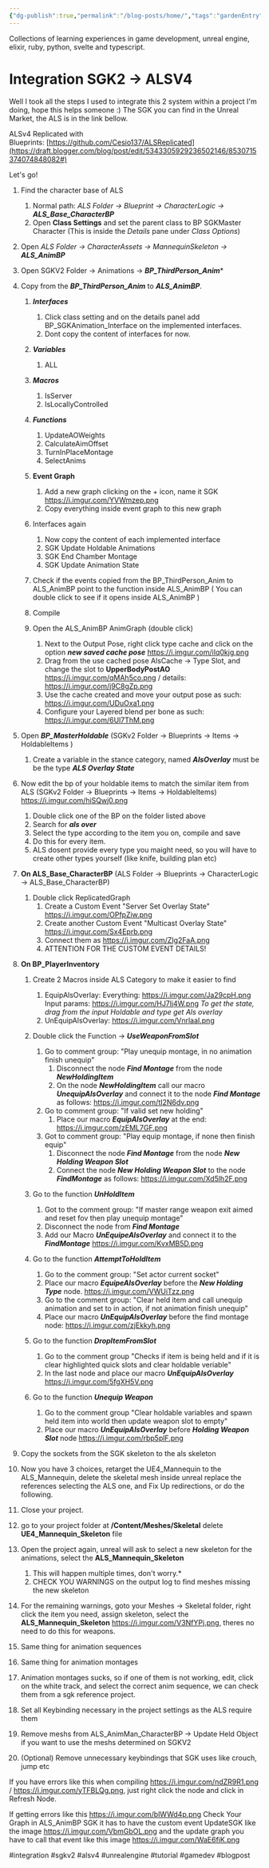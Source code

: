 ```yaml
---
{"dg-publish":true,"permalink":"/blog-posts/home/","tags":"gardenEntry","dgHomeLink":true,"dgPassFrontmatter":false}
---
```



Collections of learning experiences in game development, unreal engine, elixir, ruby, python, svelte and typescript.



<div class="transclusion internal-embed is-loaded"><div class="markdown-embed">

<div class="markdown-embed-title">



</div>

# Integration SGK2 -> ALSV4
Well I took all the steps I used to integrate this 2 system within a project I'm doing, hope this helps someone :) The SGK you can find in the Unreal Market, the ALS is in the link bellow.

ALSv4 Replicated with Blueprints: [https://github.com/Cesio137/ALSReplicated](https://draft.blogger.com/blog/post/edit/5343305929236502146/8530715374074848082#)

Let's go!

1. Find the character base of ALS
	1. Normal path: *ALS Folder -> Blueprint -> CharacterLogic -> **ALS_Base_CharacterBP***
	2. Open **Class Settings** and set the parent class to BP SGKMaster Character (This is inside the *Details* pane under *Class Options*)

2. Open *ALS Folder -> CharacterAssets -> MannequinSkeleton -> **ALS_AnimBP***

3. Open SGKV2 Folder -> Animations -> ***BP_ThirdPerson_Anim****

4. Copy from the ***BP_ThirdPerson_Anim*** to ***ALS_AnimBP***.
	1. ***Interfaces***
		1. Click class setting and on the details panel add BP_SGKAnimation_Interface on the implemented interfaces.
		2. Dont copy the content of interfaces for now.

	2. ***Variables***
		1. ALL
		
	3. ***Macros***
		1. IsServer
		2. IsLocallyControlled
	
	4. ***Functions***
		1. UpdateAOWeights
		2. CalculateAimOffset
		3. TurnInPlaceMontage
		4. SelectAnims

	5. **Event Graph**
		1.  Add a new graph clicking on the + icon, name it SGK https://i.imgur.com/YVWmzep.png
		2.  Copy everything inside event graph to this new graph
	
	6. Interfaces again
		1. Now copy the content of each implemented interface
		2. SGK Update Holdable Animations
		3. SGK End Chamber Montage
		4. SGK Update Animation State

	7. Check if the events copied from the BP_ThirdPerson_Anim to ALS_AnimBP point to the function inside ALS_AnimBP ( You can double click to see if it opens inside ALS_AnimBP )

	8. Compile

	9. Open the ALS_AnimBP AnimGraph (double click)
		1. Next to the Output Pose, right click type cache and click on the option ***new saved cache pose*** https://i.imgur.com/iIq0kjg.png
		2. Drag from the use cached pose AlsCache -> Type Slot, and change the slot to **UpperBodyPostAO** https://i.imgur.com/qMAh5co.png / details: https://i.imgur.com/j9C8gZp.png
		3. Use the cache created and move your output pose as such: https://i.imgur.com/UDuOxa1.png
		4. Configure your Layered blend per bone as such: https://i.imgur.com/6Ul7ThM.png

6. Open ***BP_MasterHoldable*** (SGKv2 Folder -> Blueprints -> Items -> HoldableItems )
	1. Create a variable in the stance category, named ***AlsOverlay*** must be be the type ***ALS Overlay State***

7. Now edit the bp of your holdable items to match the similar item from ALS (SGKv2 Folder -> Blueprints -> Items -> HoldableItems) https://i.imgur.com/hiSQwj0.png
	1. Double click one of the BP on the folder listed above
	2. Search for ***als over***
	3. Select the type according to the item you on, compile and save
	4. Do this for every item.
	5. ALS dosent provide every type you maight need, so you will have to create other types yourself (like knife, building plan etc)


8. **On ALS_Base_CharacterBP** (ALS Folder -> Blueprints -> CharacterLogic -> ALS_Base_CharacterBP)
	1. Double click ReplicatedGraph
		1. Create a Custom Event "Server Set Overlay State" https://i.imgur.com/OPfpZiw.png
		2. Create another Custom Event "Multicast Overlay State" https://i.imgur.com/Sx4Eprb.png
		3. Connect them as https://i.imgur.com/ZIg2FaA.png
		4. ATTENTION FOR THE CUSTOM EVENT DETAILS!

9. **On BP_PlayerInventory**
	1. Create 2 Macros inside ALS Category to make it easier to find
		1. EquipAlsOverlay: 
		   Everything: https://i.imgur.com/Ja29cpH.png
		   Input params: https://i.imgur.com/HJ7lj4W.png
		   *To get the state, drag from the input Holdable and type get Als overlay*
		2. UnEquipAlsOverlay: https://i.imgur.com/VnrlaaI.png
			
	2. Double click the Function -> ***UseWeaponFromSlot***
		1. Go to comment group: "Play unequip montage, in no animation finish unequip"
			1. Disconnect the node ***Find Montage*** from the node ***NewHoldingItem***
			2. On the node ***NewHoldingItem*** call our macro ***UnequipAlsOverlay*** and connect it to the node ***Find Montage*** as follows: https://i.imgur.com/tI2N6dv.png
		2. Go to comment group: "If valid set new holding" 
			1. Place our macro ***EquipAlsOverlay*** at the end: https://i.imgur.com/zEML7GF.png
		3. Got to comment group: "Play equip montage, if none then finish equip"
			1. Disconnect the node ***Find Montage*** from the node ***New Holding Weapon Slot***
			2. Connect the node ***New Holding Weapon Slot***  to the node ***FindMontage*** as follows: https://i.imgur.com/Xd5lh2F.png
	
	3. Go to the function ***UnHoldItem***
		1. Got to the comment group: "If master range weapon exit aimed and reset fov then play unequip montage"
		2.  Disconnect the node from ***Find Montage***
		3. Add our Macro ***UnEquipeAlsOverlay*** and connect it to the ***FindMontage*** https://i.imgur.com/KvxMB5D.png
	
	4. Go  to the function ***AttemptToHoldItem***
		1. Go to the comment group: "Set actor current socket"
		2. Place our macro ***EquipeAlsOverlay*** before the ***New Holding Type*** node. https://i.imgur.com/VWUiTzz.png
		3. Go to the comment group: "Clear held item and call unequip animation and set to in action, if not animation finish unequip"
		4. Place our macro ***UnEquipAlsOverlay*** before the find montage node: https://i.imgur.com/zjEkkyh.png
	
	5. Go to the function ***DropItemFromSlot***
		1. Go to the comment group "Checks if item is being held and if it is clear highlighted quick slots and clear holdable veriable"
		2. In the last node and place our macro ***UnEquipAlsOverlay*** https://i.imgur.com/5fgXH5V.png
	6. Go to the function ***Unequip Weapon***
		1. Go to the comment group "Clear holdable variables and spawn held item into world then update weapon slot to empty"
		2. Place our macro ***UnEquipAlsOverlay*** before ***Holding Weapon Slot*** node https://i.imgur.com/rbp5plF.png
10. Copy the sockets from the SGK skeleton to the als skeleton
11. Now you have 3 choices, retarget the UE4_Mannequin to the ALS_Mannequin, delete the skeletal mesh inside unreal replace the references selecting the ALS one, and Fix Up redirections, or do the following.
12. Close your project.
13. go to your project folder at **/Content/Meshes/Skeletal** delete **UE4_Mannequin_Skeleton** file
14. Open the project again, unreal will ask to select a new skeleton for the animations, select the **ALS_Mannequin_Skeleton**
	1. This will happen multiple times, don't worry.*
	2. CHECK YOU WARNINGS on the output log to find meshes missing the new skeleton
15. For the remaining warnings, goto your Meshes -> Skeletal folder, right click the item you need, assign skeleton, select the **ALS_Mannequin_Skeleton** https://i.imgur.com/V3NfYPj.png, theres no need to do this for  weapons.
16. Same thing for animation sequences
17. Same thing for animation montages
18. Animation montages sucks, so if one of them is not working, edit, click on the white track, and select the correct anim sequence, we can check them from a sgk reference project.
19. Set all Keybinding necessary in the project settings as the ALS require them
20. Remove meshs from ALS_AnimMan_CharacterBP -> Update Held Object if you want to use the meshs determined on SGKV2
21. (Optional) Remove unnecessary keybindings that SGK uses like crouch, jump etc
	


If you have errors like this when compiling https://i.imgur.com/ndZR9R1.png / https://i.imgur.com/yTFBLQg.png, just right click the node and click in Refresh Node.

If getting errors like this https://i.imgur.com/blWWd4p.png
Check Your Graph in ALS_AnimBP SGK it has to have the custom event UpdateSGK like the image https://i.imgur.com/VbmGbOL.png and the update graph you have to call that event like this image https://i.imgur.com/WaE6fiK.png





#integration #sgkv2 #alsv4 #unrealengine #tutorial #gamedev #blogpost

</div></div>

